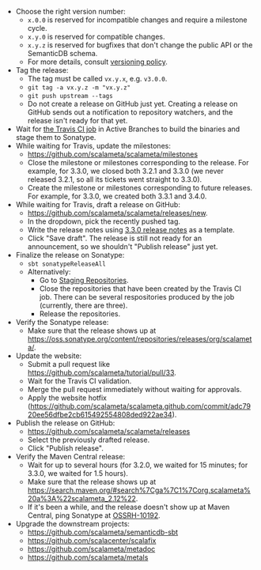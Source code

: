 * Choose the right version number:
  * `x.0.0` is reserved for incompatible changes and require a milestone cycle.
  * `x.y.0` is reserved for compatible changes.
  * `x.y.z` is reserved for bugfixes that don't change the public API or the SemanticDB schema.
  * For more details, consult [versioning policy](VERSIONING.md).
* Tag the release:
  * The tag must be called `vx.y.x`, e.g. `v3.0.0`.
  * `git tag -a vx.y.z -m "vx.y.z"`
  * `git push upstream --tags`
  * Do not create a release on GitHub just yet. Creating a release on GitHub
    sends out a notification to repository watchers, and the release isn't ready for that yet.
* Wait for [the Travis CI job](https://travis-ci.org/scalameta/scalameta/branches)
  in Active Branches to build the binaries and stage them to Sonatype.
* While waiting for Travis, update the milestones:
  * https://github.com/scalameta/scalameta/milestones
  * Close the milestone or milestones corresponding to the release.
    For example, for 3.3.0, we closed both 3.2.1 and 3.3.0 (we never
    released 3.2.1, so all its tickets went straight to 3.3.0).
  * Create the milestone or milestones corresponding to future releases.
    For example, for 3.3.0, we created both 3.3.1 and 3.4.0.
* While waiting for Travis, draft a release on GitHub:
  * https://github.com/scalameta/scalameta/releases/new.
  * In the dropdown, pick the recently pushed tag.
  * Write the release notes using [3.3.0 release notes](https://github.com/scalameta/scalameta/releases/tag/v3.3.0)
    as a template.
  * Click "Save draft". The release is still not ready for an announcement,
    so we shouldn't "Publish release" just yet.
* Finalize the release on Sonatype:
  * `sbt sonatypeReleaseAll`
  * Alternatively:
    * Go to [Staging Repositories](https://oss.sonatype.org/#stagingRepositories).
    * Close the repositories that have been created by the Travis CI job.
    There can be several respositories produced by the job (currently, there are three).
    * Release the repositories.
* Verify the Sonatype release:
  * Make sure that the release shows up at https://oss.sonatype.org/content/repositories/releases/org/scalameta/.
* Update the website:
  * Submit a pull request like https://github.com/scalameta/tutorial/pull/33.
  * Wait for the Travis CI validation.
  * Merge the pull request immediately without waiting for approvals.
  * Apply the website hotfix (https://github.com/scalameta/scalameta.github.com/commit/adc7920ee56dfbe2cb615492554808ded922ae34).
* Publish the release on GitHub:
  * https://github.com/scalameta/scalameta/releases
  * Select the previously drafted release.
  * Click "Publish release".
* Verify the Maven Central release:
  * Wait for up to several hours (for 3.2.0, we waited for 15 minutes;
    for 3.3.0, we waited for 1.5 hours).
  * Make sure that the release shows up at https://search.maven.org/#search%7Cga%7C1%7Corg.scalameta%20a%3A%22scalameta_2.12%22.
  * If it's been a while, and the release doesn't show up at Maven Central,
    ping Sonatype at [OSSRH-10192](https://issues.sonatype.org/browse/OSSRH-10192).
* Upgrade the downstream projects:
  * https://github.com/scalameta/semanticdb-sbt
  * https://github.com/scalacenter/scalafix
  * https://github.com/scalameta/metadoc
  * https://github.com/scalameta/metals

